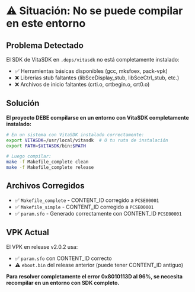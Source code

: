 # ⚠️ Situación: No se puede compilar en este entorno

## Problema Detectado

El SDK de VitaSDK en `.deps/vitasdk` no está completamente instalado:
- ✅ Herramientas básicas disponibles (gcc, mksfoex, pack-vpk)
- ❌ Librerías stub faltantes (libSceDisplay_stub, libSceCtrl_stub, etc.)
- ❌ Archivos de inicio faltantes (crti.o, crtbegin.o, crt0.o)

## Solución

**El proyecto DEBE compilarse en un entorno con VitaSDK completamente instalado:**

```bash
# En un sistema con VitaSDK instalado correctamente:
export VITASDK=/usr/local/vitasdk  # O tu ruta de instalación
export PATH=$VITASDK/bin:$PATH

# Luego compilar:
make -f Makefile_complete clean
make -f Makefile_complete release
```

## Archivos Corregidos

- ✅ `Makefile_complete` - CONTENT_ID corregido a `PCSE00001`
- ✅ `Makefile_simple` - CONTENT_ID corregido a `PCSE00001`
- ✅ `param.sfo` - Generado correctamente con CONTENT_ID `PCSE00001`

## VPK Actual

El VPK en release v2.0.2 usa:
- ✅ `param.sfo` con CONTENT_ID correcto
- ⚠️ `eboot.bin` del release anterior (puede tener CONTENT_ID antiguo)

**Para resolver completamente el error 0x8010113D al 96%, se necesita recompilar en un entorno con SDK completo.**
